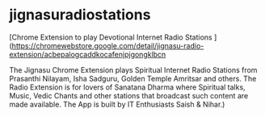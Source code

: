 # jignasuradiostations
[Chrome Extension to play Devotional Internet Radio Stations
](https://chromewebstore.google.com/detail/jignasu-radio-extension/acbepalogcaddkocafenjpjgongklbcn

The Jignasu Chrome Extension plays Spiritual Internet Radio Stations from Prasanthi Nilayam, Isha Sadguru, Golden Temple Amritsar and others. The Radio Extension is for lovers of Sanatana Dharma where Spiritual talks, Music, Vedic Chants and other stations that broadcast such content are made available. The App is built by IT Enthusiasts Saish & Nihar.)
